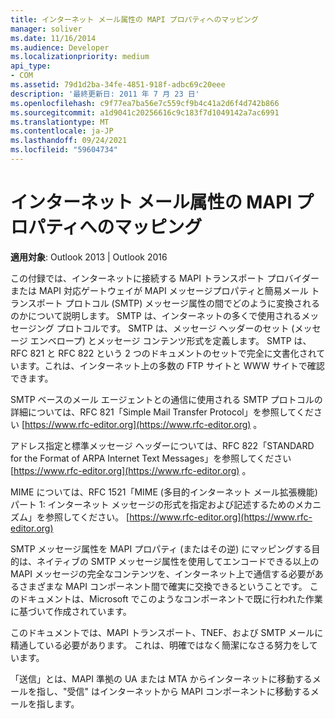 ```yaml
---
title: インターネット メール属性の MAPI プロパティへのマッピング
manager: soliver
ms.date: 11/16/2014
ms.audience: Developer
ms.localizationpriority: medium
api_type:
- COM
ms.assetid: 79d1d2ba-34fe-4851-918f-adbc69c20eee
description: '最終更新日: 2011 年 7 月 23 日'
ms.openlocfilehash: c9f77ea7ba56e7c559cf9b4c41a2d6f4d742b866
ms.sourcegitcommit: a1d9041c20256616c9c183f7d1049142a7ac6991
ms.translationtype: MT
ms.contentlocale: ja-JP
ms.lasthandoff: 09/24/2021
ms.locfileid: "59604734"
---
```

# <a name="mapping-of-internet-mail-attributes-to-mapi-properties"></a>インターネット メール属性の MAPI プロパティへのマッピング

  
  
**適用対象**: Outlook 2013 | Outlook 2016 
  
この付録では、インターネットに接続する MAPI トランスポート プロバイダーまたは MAPI 対応ゲートウェイが MAPI メッセージプロパティと簡易メール トランスポート プロトコル (SMTP) メッセージ属性の間でどのように変換されるのかについて説明します。 SMTP は、インターネットの多くで使用されるメッセージング プロトコルです。 SMTP は、メッセージ ヘッダーのセット (メッセージ エンベロープ) とメッセージ コンテンツ形式を定義します。 SMTP は、RFC 821 と RFC 822 という 2 つのドキュメントのセットで完全に文書化されています。これは、インターネット上の多数の FTP サイトと WWW サイトで確認できます。
  
SMTP ベースのメール エージェントとの通信に使用される SMTP プロトコルの詳細については、RFC 821「Simple Mail Transfer Protocol」を参照してください [https://www.rfc-editor.org](https://www.rfc-editor.org) 。
  
アドレス指定と標準メッセージ ヘッダーについては、RFC 822「STANDARD for the Format of ARPA Internet Text Messages」を参照してください [https://www.rfc-editor.org](https://www.rfc-editor.org) 。
  
MIME については、RFC 1521「MIME (多目的インターネット メール拡張機能) パート 1: インターネット メッセージの形式を指定および記述するためのメカニズム」を参照してください。 [https://www.rfc-editor.org](https://www.rfc-editor.org)
  
SMTP メッセージ属性を MAPI プロパティ (またはその逆) にマッピングする目的は、ネイティブの SMTP メッセージ属性を使用してエンコードできる以上の MAPI メッセージの完全なコンテンツを、インターネット上で通信する必要があるさまざまな MAPI コンポーネント間で確実に交換できるということです。 このドキュメントは、Microsoft でこのようなコンポーネントで既に行われた作業に基づいて作成されています。 
  
このドキュメントでは、MAPI トランスポート、TNEF、および SMTP メールに精通している必要があります。 これは、明確ではなく簡潔になさる努力をしています。
  
「送信」とは、MAPI 準拠の UA または MTA からインターネットに移動するメールを指し、"受信" はインターネットから MAPI コンポーネントに移動するメールを指します。
  

